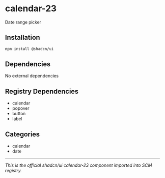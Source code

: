 # calendar-23

Date range picker

## Installation

```bash
npm install @shadcn/ui
```

## Dependencies

No external dependencies

## Registry Dependencies

- calendar
- popover
- button
- label

## Categories

- calendar
- date

---

*This is the official shadcn/ui calendar-23 component imported into SCM registry.*
